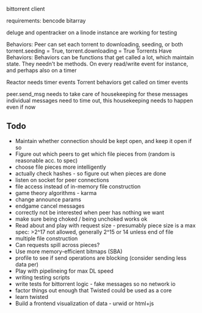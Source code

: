 bittorrent client

requirements:
bencode
bitarray

deluge and opentracker on a linode instance are working for testing

Behaviors:
Peer can set each torrent to downloading, seeding, or both
torrent.seeding = True, torrent.downloading = True
Torrents Have Behaviors:
Behaviors can be functions that get called a lot, which
maintain state. They needn't be methods. On every read/write event
for instance, and perhaps also on a timer

Reactor needs timer events
Torrent behaviors get called on timer events

peer.send_msg needs to take care of housekeeping for these messages
individual messages need to time out, this housekeeping needs to
happen even if now 

Todo
----

* Maintain whether connection should be kept open, and keep it open if so
* Figure out which peers to get which file pieces from
    (random is reasonable acc. to spec)
* choose file pieces more intelligently
* actually check hashes - so figure out when pieces are done
* listen on socket for peer connections
* file access instead of in-memory file construction
* game theory algorithms - karma
* change announce params
* endgame cancel messages
* correctly not be interested when peer has nothing we want
* make sure being choked / being unchoked works ok
* Read about and play with request size - presumably piece size is a max
  spec: >2^17 not allowed, generally 2^15 or 14 unless end of file
* multiple file construction
* Can requests spill across pieces?
* Use more memory-efficient bitmaps (SBA)
* profile to see if send operations are blocking (consider sending less data per)
* Play with pipelineing for max DL speed
* writing testing scripts
* write tests for bittorrent logic - fake messages so no network io
* factor things out enough that Twisted could be used as a core
* learn twisted
* Build a frontend visualization of data - urwid or html+js
